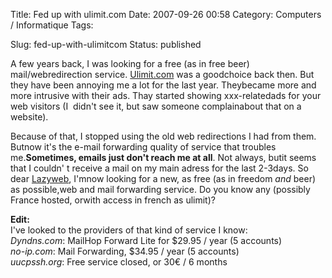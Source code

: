 Title: Fed up with ulimit.com
Date: 2007-09-26 00:58
Category: Computers / Informatique
Tags: <?xml version="1.0" encoding="utf-8"?>

Slug: fed-up-with-ulimitcom
Status: published

A few years back, I was looking for a free (as in free beer) mail/webredirection service. [Ulimit.com](\%22http://www.ulimit.com/\%22) was a goodchoice back then. But they have been annoying me a lot for the last year. Theybecame more and more intrusive with their ads. Thay started showing xxx-relatedads for your web visitors (I  didn't see it, but saw someone complainabout that on a website).  
  
Because of that, I stopped using the old web redirections I had from them. Butnow it's the e-mail forwarding quality of service that troubles me.**Sometimes, emails just don't reach me at all**. Not always, butit seems that I couldn' t receive a mail on my main adress for the last 2-3days. So dear [Lazyweb](\%22http://en.wikipedia.org/wiki/LazyWeb\%22), I'mnow looking for a new, as free (as in freedom *and* beer) as possible,web and mail forwarding service. Do you know any (possibly France hosted, orwith access in french as ulimit)?  
  
**Edit:**  
I've looked to the providers of that kind of service I know:  
*Dyndns.com*: MailHop Forward Lite for \$29.95 / year (5 accounts)  
*no-ip.com*: Mail Forwarding, \$34.95 / year (5 accounts)  
*uucpssh.org*: Free service closed, or 30€ / 6 months
